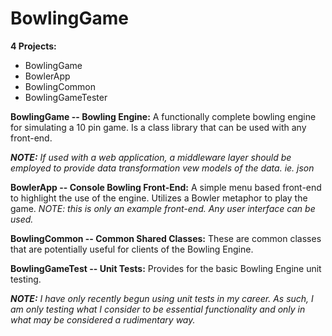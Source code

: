 # BowlingGame
**4 Projects:**
* BowlingGame
* BowlerApp
* BowlingCommon
* BowlingGameTester

**BowlingGame -- Bowling Engine:** 
A functionally complete bowling engine for simulating a 10 pin game.  Is a class library that can be used with any front-end. 

***NOTE:*** *If used with a web application, a middleware layer should be employed to provide data transformation vew models of the data.  ie. json*

**BowlerApp -- Console Bowling Front-End:** 
A simple menu based front-end to highlight the use of the engine.  Utilizes a Bowler metaphor to play the game.  *NOTE: this is only an example front-end.  Any user interface can be used.*

**BowlingCommon -- Common Shared Classes:**  These are common classes that are potentially useful for clients of the Bowling Engine.

**BowlingGameTest -- Unit Tests:**  Provides for the basic Bowling Engine unit testing.  

***NOTE:*** *I have only recently begun using unit tests in my career.  As such, I am only testing what I consider to be essential functionality and only in what may be considered a rudimentary way.*